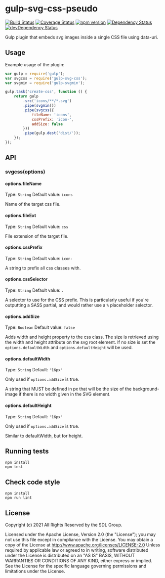 # gulp-svg-css-pseudo
[![Build Status](https://travis-ci.org/sdl/gulp-svg-css.svg?branch=master)](https://travis-ci.org/budfy/gulp-svg-css-pseudo)
[![Coverage Status](https://coveralls.io/repos/github/sdl/gulp-svg-css/badge.svg?branch=master)](https://coveralls.io/github/budfy/gulp-svg-css-pseudo?branch=master)
[![npm version](https://badge.fury.io/js/gulp-svg-css.svg)](https://badge.fury.io/js/gulp-svg-css-pseudo)
[![Dependency Status](https://david-dm.org/sdl/gulp-svg-css.svg)](https://david-dm.org/budfy/gulp-svg-css-pseudo)
[![devDependency Status](https://david-dm.org/sdl/gulp-svg-css/dev-status.svg)](https://david-dm.org/budfy/gulp-svg-css-pseudo#info=devDependencies)

Gulp plugin that embeds svg images inside a single CSS file using data-uri.

## Usage

Example usage of the plugin:

```javascript
var gulp = require('gulp');
var svgcss = require('gulp-svg-css');
var svgmin = require('gulp-svgmin');

gulp.task('create-css', function () {
	return gulp
		.src('icons/**/*.svg')
		.pipe(svgmin())
		.pipe(svgcss({
			fileName: 'icons',
			cssPrefix: 'icon-',
			addSize: false
		}))
		.pipe(gulp.dest('dist/'));
	});
});
```

## API

### svgcss(options)

#### options.fileName
Type: `String`
Default value: `icons`

Name of the target css file.

#### options.fileExt
Type: `String`
Default value: `css`

File extension of the target file.

#### options.cssPrefix
Type: `String`
Default value: `icon-`

A string to prefix all css classes with.

#### options.cssSelector
Type: `String`
Default value: `.`

A selector to use for the CSS prefix. This is particularly useful if you're outputting a SASS partial, and would rather use a `%` placeholder selector.

#### options.addSize
Type: `Boolean`
Default value: `false`

Adds width and height property to the css class.
The size is retrieved using the width and height attribute on the svg root element. If no size is set the `options.defaultWidth` and `options.defaultHeight` will be used.

#### options.defaultWidth
Type: `String`
Default: `"16px"`

Only used if `options.addSize` is true.

A string that MUST be defined in px that will be the size of the background-image if there is no width given in the SVG element.

#### options.defaultHeight
Type: `String`
Default: `"16px"`

Only used if `options.addSize` is true.

Similar to defaultWidth, but for height.

## Running tests

    npm install
    npm test
    
## Check code style

    npm install
    npm run lint

## License

Copyright (c) 2021 All Rights Reserved by the SDL Group.

Licensed under the Apache License, Version 2.0 (the "License");
you may not use this file except in compliance with the License.
You may obtain a copy of the License at
http://www.apache.org/licenses/LICENSE-2.0
Unless required by applicable law or agreed to in writing, software
distributed under the License is distributed on an "AS IS" BASIS,
WITHOUT WARRANTIES OR CONDITIONS OF ANY KIND, either express or implied.
See the License for the specific language governing permissions and
limitations under the License.
